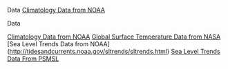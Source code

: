 Data
[Climatology Data from NOAA](https://www.nodc.noaa.gov/access/index.html)

Data

[Climatology Data from NOAA](https://www.nodc.noaa.gov/access/index.html)
[Global Surface Temperature Data from NASA](http://data.giss.nasa.gov/gistemp/)
[Sea Level Trends Data from NOAA] (http://tidesandcurrents.noaa.gov/sltrends/sltrends.html)
[Sea Level Trends Data From PSMSL](http://www.psmsl.org/data/obtaining/)

